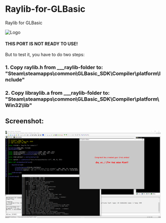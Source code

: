 # Raylib-for-GLBasic
Raylib for GLBasic

![Logo](https://github.com/SliverLIVE/RayLib/blob/master/raylib_for_glbasic.png)

#### THIS PORT IS NOT READY TO USE!

But to test it, you have to do two steps:

### 1. Copy raylib.h from ___raylib-folder to: "Steam\steamapps\common\GLBasic_SDK\Compiler\platform\Include"

### 2. Copy libraylib.a from ___raylib-folder to: "Steam\steamapps\common\GLBasic_SDK\Compiler\platform\Win32\lib" 

 
 
## Screenshot:
![screenshot1](https://github.com/SliverLIVE/Raylib-for-GLBasic/blob/master/screenshot1.png)
